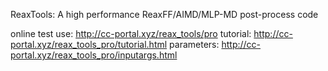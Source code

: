 ReaxTools: A high performance ReaxFF/AIMD/MLP-MD post-process code

online test use: http://cc-portal.xyz/reax_tools/pro
tutorial: http://cc-portal.xyz/reax_tools_pro/tutorial.html
parameters: http://cc-portal.xyz/reax_tools_pro/inputargs.html

